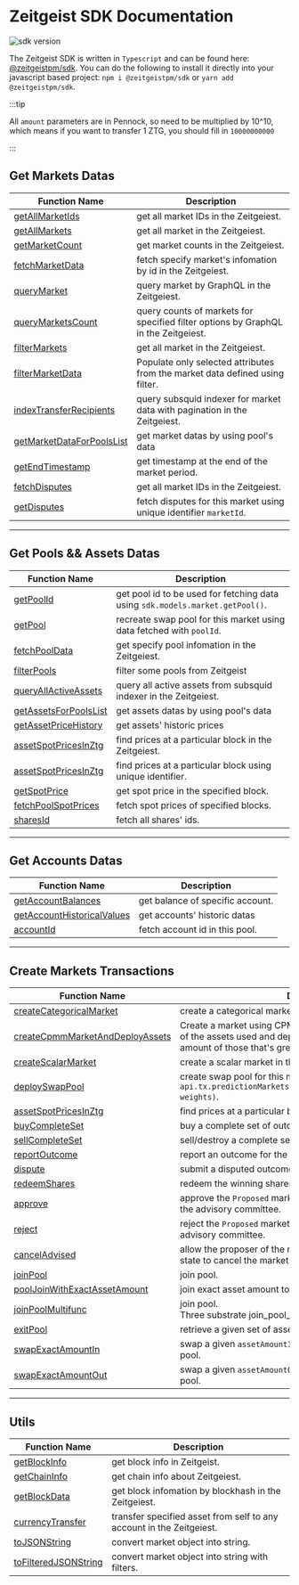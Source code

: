 # Zeitgeist SDK Documentation

![sdk version](https://img.shields.io/github/v/tag/zeitgeistpm/tools?label=sdk)

The Zeitgeist SDK is written in `Typescript` and can be found here:
[@zeitgeistpm/sdk](https://github.com/zeitgeistpm/tools/tree/main/packages/sdk).
You can do the following to install it directly into your javascript based
project: `npm i @zeitgeistpm/sdk` or `yarn add @zeitgeistpm/sdk`.

:::tip

All `amount` parameters are in Pennock, so need to be multiplied by 10^10, which
means if you want to transfer 1 ZTG, you should fill in `10000000000`

:::

## Get Markets Datas

| Function Name                                                                    | Description                                                                        |
| -------------------------------------------------------------------------------- | ---------------------------------------------------------------------------------- |
| [getAllMarketIds](/docs/build/sdk/v1/indexs#getallmarketids)                     | get all market IDs in the Zeitgeiest.                                              |
| [getAllMarkets](/docs/build/sdk/v1/indexs#getallmarkets)                         | get all market in the Zeitgeiest.                                                  |
| [getMarketCount](/docs/build/sdk/v1/indexs#getmarketcount)                       | get market counts in the Zeitgeiest.                                               |
| [fetchMarketData](/docs/build/sdk/v1/indexs#fetchmarketdata)                     | fetch specify market's infomation by id in the Zeitgeiest.                         |
| [queryMarket](/docs/build/sdk/v1/indexs#querymarket)                             | query market by GraphQL in the Zeitgeiest.                                         |
| [queryMarketsCount](/docs/build/sdk/v1/indexs#querymarketscount)                 | query counts of markets for specified filter options by GraphQL in the Zeitgeiest. |
| [filterMarkets](/docs/build/sdk/v1/indexs#filtermarkets)                         | get all market in the Zeitgeiest.                                                  |
| [filterMarketData](/docs/build/sdk/v1/market#filtermarketdata)                   | Populate only selected attributes from the market data defined using filter.       |
| [indexTransferRecipients](/docs/build/sdk/v1/indexs#indextransferrecipients)     | query subsquid indexer for market data with pagination in the Zeitgeiest.          |
| [getMarketDataForPoolsList](/docs/build/sdk/v1/indexs#getMarketDataForPoolsList) | get market datas by using pool's data                                              |
| [getEndTimestamp](/docs/build/sdk/v1/market#getendtimestamp)                     | get timestamp at the end of the market period.                                     |
| [fetchDisputes](/docs/build/sdk/v1/indexs#fetchpooldata)                         | get all market IDs in the Zeitgeiest.                                              |
| [getDisputes](/docs/build/sdk/v1/market#getdisputes)                             | fetch disputes for this market using unique identifier `marketId`.                 |

---

## Get Pools && Assets Datas

| Function Name                                                            | Description                                                                   |
| ------------------------------------------------------------------------ | ----------------------------------------------------------------------------- |
| [getPoolId](/docs/build/sdk/v1/market#getpoolid)                         | get pool id to be used for fetching data using `sdk.models.market.getPool()`. |
| [getPool](/docs/build/sdk/v1/market#getpool)                             | recreate swap pool for this market using data fetched with `poolId`.          |
| [fetchPoolData](/docs/build/sdk/v1/indexs#fetchpooldata)                 | get specify pool infomation in the Zeitgeiest.                                |
| [filterPools](/docs/build/sdk/v1/indexs#filterPools)                     | filter some pools from Zeitgeist                                              |
| [queryAllActiveAssets](/docs/build/sdk/v1/indexs#queryallactiveassets)   | query all active assets from subsquid indexer in the Zeitgeiest.              |
| [getAssetsForPoolsList](/docs/build/sdk/v1/indexs#getAssetsForPoolsList) | get assets datas by using pool's data                                         |
| [getAssetPriceHistory](/docs/build/sdk/v1/indexs#getAssetPriceHistory)   | get assets' historic prices                                                   |
| [assetSpotPricesInZtg](/docs/build/sdk/v1/indexs#assetspotpricesinztg)   | find prices at a particular block in the Zeitgeiest.                          |
| [assetSpotPricesInZtg](/docs/build/sdk/v1/swap#assetspotpricesinztg)     | find prices at a particular block using unique identifier.                    |
| [getSpotPrice](/docs/build/sdk/v1/swap#getspotprice)                     | get spot price in the specified block.                                        |
| [fetchPoolSpotPrices](/docs/build/sdk/v1/swap#fetchpoolspotprices)       | fetch spot prices of specified blocks.                                        |
| [sharesId](/docs/build/sdk/v1/swap#sharesid)                             | fetch all shares' ids.                                                        |

---

## Get Accounts Datas

| Function Name                                                                      | Description                      |
| ---------------------------------------------------------------------------------- | -------------------------------- |
| [getAccountBalances](/docs/build/sdk/v1/indexs#getAccountBalances)                 | get balance of specific account. |
| [getAccountHistoricalValues](/docs/build/sdk/v1/indexs#getAccountHistoricalValues) | get accounts' historic datas     |
| [accountId](/docs/build/sdk/v1/swap#accountid)                                     | fetch account id in this pool.   |

---

## Create Markets Transactions

| Function Name                                                                                | Description                                                                                                                                                                      |
| -------------------------------------------------------------------------------------------- | -------------------------------------------------------------------------------------------------------------------------------------------------------------------------------- |
| [createCategoricalMarket](/docs/build/sdk/v1/indexs#createcategoricalmarket)                 | create a categorical market in the Zeitgeiest.                                                                                                                                   |
| [createCpmmMarketAndDeployAssets](/docs/build/sdk/v1/indexs#createcpmmmarketanddeployassets) | Create a market using CPMM scoring rule, buy a complete set of the assets used and deploy within and deploy an arbitrary amount of those that's greater than the minimum amount. |
| [createScalarMarket](/docs/build/sdk/v1/indexs#createscalarmarket)                           | create a scalar market in the Zeitgeiest.                                                                                                                                        |
| [deploySwapPool](/docs/build/sdk/v1/market#deployswappool)                                   | create swap pool for this market via `api.tx.predictionMarkets.deploySwapPoolForMarket(marketId, weights)`.                                                                      |
| [assetSpotPricesInZtg](/docs/build/sdk/v1/market#assetspotpricesinztg)                       | find prices at a particular block using unique identifier.                                                                                                                       |
| [buyCompleteSet](/docs/build/sdk/v1/market#buycompleteset)                                   | buy a complete set of outcome shares for the market.                                                                                                                             |
| [sellCompleteSet](/docs/build/sdk/v1/market#sellcompleteset)                                 | sell/destroy a complete set of outcome shares for the market.                                                                                                                    |
| [reportOutcome](/docs/build/sdk/v1/market#reportoutcome)                                     | report an outcome for the market.                                                                                                                                                |
| [dispute](/docs/build/sdk/v1/market#dispute)                                                 | submit a disputed outcome for the market.                                                                                                                                        |
| [redeemShares](/docs/build/sdk/v1/market#redeemshares)                                       | redeem the winning shares for the market.                                                                                                                                        |
| [approve](/docs/build/sdk/v1/market#approve)                                                 | approve the `Proposed` market that is waiting for approval from the advisory committee.                                                                                          |
| [reject](/docs/build/sdk/v1/market#reject)                                                   | reject the `Proposed` market that is waiting for approval from the advisory committee.                                                                                           |
| [cancelAdvised](/docs/build/sdk/v1/market#canceladvised)                                     | allow the proposer of the market that is currently in a `Proposed` state to cancel the market proposal.                                                                          |
| [joinPool](/docs/build/sdk/v1/swap#joinpool)                                                 | join pool.                                                                                                                                                                       |
| [poolJoinWithExactAssetAmount](/docs/build/sdk/v1/swap#pooljoinwithexactassetamount)         | join exact asset amount to the pool.                                                                                                                                             |
| [joinPoolMultifunc](/docs/build/sdk/v1/swap#joinpoolmultifunc)                               | join pool.<br/>Three substrate join_pool_xxx functions in one                                                                                                                    |
| [exitPool](/docs/build/sdk/v1/swap#exitpool)                                                 | retrieve a given set of assets from pool to the signer.                                                                                                                          |
| [swapExactAmountIn](/docs/build/sdk/v1/swap#swapexactamountin)                               | swap a given `assetAmountIn` of the `assetIn/assetOut` pair to pool.                                                                                                             |
| [swapExactAmountOut](/docs/build/sdk/v1/swap#swapexactamountout)                             | swap a given `assetAmountOut` of the `assetIn/assetOut` pair to pool.                                                                                                            |

---

## Utils

| Function Name                                                          | Description                                                          |
| ---------------------------------------------------------------------- | -------------------------------------------------------------------- |
| [getBlockInfo](/docs/build/sdk/v1/common#getblockinfo)                 | get block info in Zeitgeist.                                         |
| [getChainInfo](/docs/build/sdk/v1/common#getchaininfo)                 | get chain info about Zeitgeiest.                                     |
| [getBlockData](/docs/build/sdk/v1/indexs#getblockdata)                 | get block infomation by blockhash in the Zeitgeiest.                 |
| [currencyTransfer](/docs/build/sdk/v1/indexs#currencytransfer)         | transfer specified asset from self to any account in the Zeitgeiest. |
| [toJSONString](/docs/build/sdk/v1/market#tojsonstring)                 | convert market object into string.                                   |
| [toFilteredJSONString](/docs/build/sdk/v1/market#tofilteredjsonstring) | convert market object into string with filters.                      |
